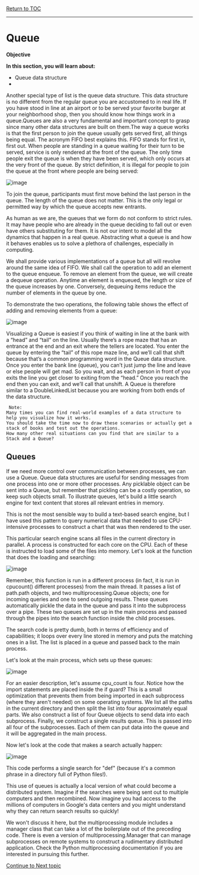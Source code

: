 <a href="https://github.com/CyberTrainingUSAF/06-Intro-to-Algorithms/blob/master/00-Table-of-Contents.md"> Return to TOC </a>

---
# Queue

**Objective**

**In this section, you will learn about:**
* Queue data structure
* 

Another special type of list is the queue data structure. This data structure is no different from the regular queue you are accustomed to in real life. If you have stood in line at an airport or to be served your favorite burger at your neighborhood shop, then you should know how things work in a queue.Queues are also a very fundamental and important concept to grasp since many other data structures are built on them.The way a queue works is that the first person to join the queue usually gets served first, all things being equal. The acronym FIFO best explains this. FIFO stands for first in, first out. When people are standing in a queue waiting for their turn to be served, service is only rendered at the front of the queue. The only time people exit the queue is when they have been served, which only occurs at the very front of the queue. By strict definition, it is illegal for people to join the queue at the front where people are being served:

![image](https://user-images.githubusercontent.com/19671036/60819122-a1828d80-a164-11e9-9ea0-14e59a50ab83.png)

To join the queue, participants must first move behind the last person in the queue. The length of the queue does not matter. This is the only legal or permitted way by which the queue accepts new entrants.

As human as we are, the queues that we form do not conform to strict rules. It may have people who are already in the queue deciding to fall out or even have others substituting for them. It is not our intent to model all the dynamics that happen in a real queue. Abstracting what a queue is and how it behaves enables us to solve a plethora of challenges, especially in computing.

We shall provide various implementations of a queue but all will revolve around the same idea of FIFO. We shall call the operation to add an element to the queue enqueue. To remove an element from the queue, we will create a dequeue operation. Anytime an element is enqueued, the length or size of the queue increases by one. Conversely, dequeuing items reduce the number of elements in the queue by one.

To demonstrate the two operations, the following table shows the effect of adding and removing elements from a queue:

![image](https://user-images.githubusercontent.com/19671036/60819195-c840c400-a164-11e9-984a-345443c75b6f.png)


Visualizing a Queue is easiest if you think of waiting in line at the bank with a “head” and “tail” on the line. Usually there’s a rope maze that has an entrance at the end and an exit where the tellers are located. You enter the queue by entering the “tail” of this rope maze line, and we’ll call that shift because that’s a common programming word in the Queue data structure. Once you enter the bank line (queue), you can’t just jump the line and leave or else people will get mad. So you wait, and as each person in front of you exits the line you get closer to exiting from the “head.” Once you reach the end then you can exit, and we’ll call that unshift. A Queue is therefore similar to a DoubleLinkedList because you are working from both ends of the data structure.
```
 Note: 
Many times you can find real-world examples of a data structure to help you visualize how it works. 
You should take the time now to draw these scenarios or actually get a 
stack of books and test out the operations. 
How many other real situations can you find that are similar to a Stack and a Queue?

```
## Queues
If we need more control over communication between processes, we can use a Queue. Queue data structures are useful for sending messages from one process into one or more other processes. Any picklable object can be sent into a Queue, but remember that pickling can be a costly operation, so keep such objects small. To illustrate queues, let's build a little search engine for text content that stores all relevant entries in memory.

This is not the most sensible way to build a text-based search engine, but I have used this pattern to query numerical data that needed to use CPU-intensive processes to construct a chart that was then rendered to the user.

This particular search engine scans all files in the current directory in parallel. A process is constructed for each core on the CPU. Each of these is instructed to load some of the files into memory. Let's look at the function that does the loading and searching:

![image](https://user-images.githubusercontent.com/19671036/60818728-d9d59c00-a163-11e9-8446-84d686ac1f9f.png)

Remember, this function is run in a different process (in fact, it is run in cpucount() different processes) from the main thread. It passes a list of path.path objects, and two multiprocessing.Queue objects; one for incoming queries and one to send outgoing results. These queues automatically pickle the data in the queue and pass it into the subprocess over a pipe. These two queues are set up in the main process and passed through the pipes into the search function inside the child processes.

The search code is pretty dumb, both in terms of efficiency and of capabilities; it loops over every line stored in memory and puts the matching ones in a list. The list is placed in a queue and passed back to the main process.

Let's look at the main process, which sets up these queues:

![image](https://user-images.githubusercontent.com/19671036/60818783-f245b680-a163-11e9-98a2-77c2279336db.png)

For an easier description, let's assume cpu_count is four. Notice how the import statements are placed inside the if guard? This is a small optimization that prevents them from being imported in each subprocess (where they aren't needed) on some operating systems. We list all the paths in the current directory and then split the list into four approximately equal parts. We also construct a list of four Queue objects to send data into each subprocess. Finally, we construct a single results queue. This is passed into all four of the subprocesses. Each of them can put data into the queue and it will be aggregated in the main process.

Now let's look at the code that makes a search actually happen:

![image](https://user-images.githubusercontent.com/19671036/60818834-0be6fe00-a164-11e9-9ca9-508885b4dcdd.png)

This code performs a single search for "def" (because it's a common phrase in a directory full of Python files!).

This use of queues is actually a local version of what could become a distributed system. Imagine if the searches were being sent out to multiple computers and then recombined. Now imagine you had access to the millions of computers in Google's data centers and you might understand why they can return search results so quickly!

We won't discuss it here, but the multiprocessing module includes a manager class that can take a lot of the boilerplate out of the preceding code. There is even a version of multiprocessing.Manager that can manage subprocesses on remote systems to construct a rudimentary distributed application. Check the Python multiprocessing documentation if you are interested in pursuing this further.

<a href="https://github.com/Bpmhome/06-Intro-to-Algorithms/blob/master/17_FIFO_Queue.md"> Continue to Next topic </a>
